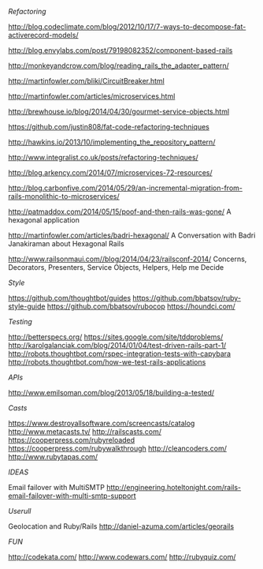*Refactoring*

http://blog.codeclimate.com/blog/2012/10/17/7-ways-to-decompose-fat-activerecord-models/

http://blog.envylabs.com/post/79198082352/component-based-rails

http://monkeyandcrow.com/blog/reading_rails_the_adapter_pattern/

http://martinfowler.com/bliki/CircuitBreaker.html

http://martinfowler.com/articles/microservices.html

http://brewhouse.io/blog/2014/04/30/gourmet-service-objects.html

https://github.com/justin808/fat-code-refactoring-techniques

http://hawkins.io/2013/10/implementing_the_repository_pattern/

http://www.integralist.co.uk/posts/refactoring-techniques/

http://blog.arkency.com/2014/07/microservices-72-resources/ 

http://blog.carbonfive.com/2014/05/29/an-incremental-migration-from-rails-monolithic-to-microservices/

http://patmaddox.com/2014/05/15/poof-and-then-rails-was-gone/ A hexagonal application

http://martinfowler.com/articles/badri-hexagonal/ A Conversation with Badri Janakiraman about Hexagonal Rails

http://www.railsonmaui.com//blog/2014/04/23/railsconf-2014/ Concerns, Decorators, Presenters, Service Objects, Helpers, Help me Decide


*Style*

https://github.com/thoughtbot/guides
https://github.com/bbatsov/ruby-style-guide
https://github.com/bbatsov/rubocop
https://houndci.com/

*Testing*

http://betterspecs.org/
https://sites.google.com/site/tddproblems/
http://karolgalanciak.com/blog/2014/01/04/test-driven-rails-part-1/
http://robots.thoughtbot.com/rspec-integration-tests-with-capybara
http://robots.thoughtbot.com/how-we-test-rails-applications

*APIs*

http://www.emilsoman.com/blog/2013/05/18/building-a-tested/


*Casts*

https://www.destroyallsoftware.com/screencasts/catalog
http://www.metacasts.tv/
http://railscasts.com/
https://cooperpress.com/rubyreloaded
https://cooperpress.com/rubywalkthrough
http://cleancoders.com/
http://www.rubytapas.com/

*IDEAS*

Email failover with MultiSMTP http://engineering.hoteltonight.com/rails-email-failover-with-multi-smtp-support


*Userull*

Geolocation and Ruby/Rails http://daniel-azuma.com/articles/georails


*FUN*

http://codekata.com/
http://www.codewars.com/
http://rubyquiz.com/
